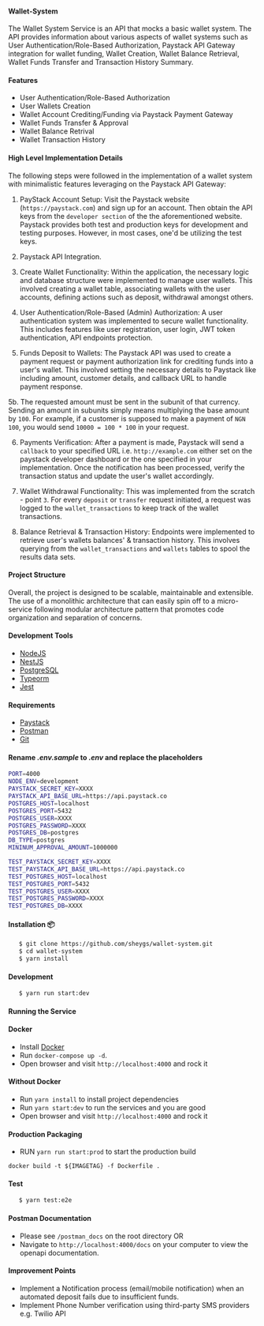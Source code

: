 #### Wallet-System

The Wallet System Service is an API that mocks a basic wallet system. The API provides information about various aspects of wallet systems such as User Authentication/Role-Based Authorization, Paystack API Gateway integration for wallet funding, Wallet Creation, Wallet Balance Retrieval, Wallet Funds Transfer and Transaction History Summary.

#### Features

- User Authentication/Role-Based Authorization
- User Wallets Creation
- Wallet Account Crediting/Funding via Paystack Payment Gateway
- Wallet Funds Transfer & Approval
- Wallet Balance Retrival
- Wallet Transaction History

#### High Level Implementation Details

The following steps were followed in the implementation of a wallet system with minimalistic features leveraging on the Paystack API Gateway:

1. PayStack Account Setup: Visit the Paystack website (`https://paystack.com`) and sign up for an account. Then obtain the API keys from the `developer section` of the the aforementioned website. Paystack provides both test and production keys for development and testing purposes. However, in most cases, one'd be utilizing the test keys.

2. Paystack API Integration.

3. Create Wallet Functionality: Within the application, the necessary logic and database structure were implemented to manage user wallets. This involved creating a wallet table, associating wallets with the user accounts, defining actions such as deposit, withdrawal amongst others.

4. User Authentication/Role-Based (Admin) Authorization: A user authentication system was implemented to secure wallet functionality. This includes features like user registration, user login, JWT token authentication, API endpoints protection.

5. Funds Deposit to Wallets: The Paystack API was used to create a payment request or payment authorization link for crediting funds into a user's wallet. This involved setting the necessary details to Paystack like including amount, customer details, and callback URL to handle payment response.

5b. The requested amount must be sent in the subunit of that currency. Sending an amount in subunits simply means multiplying the base amount by `100`. For example, if a customer is supposed to make a payment of `NGN 100`, you would send `10000 = 100 * 100` in your request.

6. Payments Verification: After a payment is made, Paystack will send a `callback` to your specified URL i.e. `http://example.com` either set on the paystack developer dashboard or the one specified in your implementation. Once the notification has been processed, verify the transaction status and update the user's wallet accordingly.

7. Wallet Withdrawal Functionality: This was implemented from the scratch - point `3`. For every `deposit` or `transfer` request initiated, a request was logged to the `wallet_transactions` to keep track of the wallet transactions.

8. Balance Retrieval & Transaction History: Endpoints were implemented to retrieve user's wallets balances' & transaction history. This involves querying from the `wallet_transactions` and `wallets` tables to spool the results data sets.

#### Project Structure

Overall, the project is designed to be scalable, maintainable and extensible. The use of a monolithic architecture that can easily spin off to a micro-service following modular architecture pattern that promotes code organization and separation of concerns.

#### Development Tools

- [NodeJS](https://nodejs.org/en/download/)
- [NestJS](https://docs.nestjs.com/)
- [PostgreSQL](https://www.postgresql.org/download/)
- [Typeorm](https://typeorm.io/)
- [Jest](https://jestjs.io/)

#### Requirements

- [Paystack](https://paystack.com/docs/api/)
- [Postman](https://www.postman.com/downloads/)
- [Git](https://git-scm.com/downloads)

#### Rename _.env.sample_ to _.env_ and replace the placeholders

```bash
PORT=4000
NODE_ENV=development
PAYSTACK_SECRET_KEY=XXXX
PAYSTACK_API_BASE_URL=https://api.paystack.co
POSTGRES_HOST=localhost
POSTGRES_PORT=5432
POSTGRES_USER=XXXX
POSTGRES_PASSWORD=XXXX
POSTGRES_DB=postgres
DB_TYPE=postgres
MININUM_APPROVAL_AMOUNT=1000000

TEST_PAYSTACK_SECRET_KEY=XXXX
TEST_PAYSTACK_API_BASE_URL=https://api.paystack.co
TEST_POSTGRES_HOST=localhost
TEST_POSTGRES_PORT=5432
TEST_POSTGRES_USER=XXXX
TEST_POSTGRES_PASSWORD=XXXX
TEST_POSTGRES_DB=XXXX
```

#### Installation 📦

```bash
   $ git clone https://github.com/sheygs/wallet-system.git
   $ cd wallet-system
   $ yarn install
```

#### Development

```bash
   $ yarn run start:dev
```

#### Running the Service

#### Docker

- Install [Docker](https://www.docker.com/)
- Run `docker-compose up -d`.
- Open browser and visit `http://localhost:4000` and rock it

#### Without Docker

- Run `yarn install` to install project dependencies
- Run `yarn start:dev` to run the services and you are good
- Open browser and visit `http://localhost:4000` and rock it

#### Production Packaging

- RUN `yarn run start:prod` to start the production build

```
docker build -t ${IMAGETAG} -f Dockerfile .
```

#### Test

```bash
   $ yarn test:e2e
```

#### Postman Documentation

- Please see `/postman_docs` on the root directory OR
- Navigate to `http://localhost:4000/docs` on your computer to view the openapi documentation.

#### Improvement Points

- Implement a Notification process (email/mobile notification) when an automated deposit fails due to insufficient funds.
- Implement Phone Number verification using third-party SMS providers e.g. Twilio API
